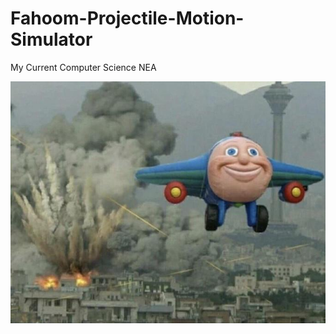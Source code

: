 # Fahoom-Projectile-Motion-Simulator

My Current Computer Science NEA

![Mascot](https://github.com/DucksterBoo123/Fahoom-Missile-Projection-Simulator/blob/WPF/assets/images/md.png)
